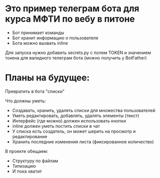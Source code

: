 # Это пример телеграм бота для курса МФТИ по вебу в питоне

- Бот принимает команды
- Бот хранит информацию о пользователе
- Бота можно вызвать inline

Для запуска нужно добавить secrets.py с полем TOKEN и значением токена для валидного телеграм бота (можно получить у BotFather)

# Планы на будущее:

Превратить в бота "списки"

Что должны уметь:

- Создавать, хранить, удалять списки для множества пользователей
- Уметь редактировать, добавлять, удалять элементы (текст)
- Интерфейс (где можно) должен использовать кнопки
- inline должен уметь постить списки в чат
- У списка есть создатель, он может шерить на просмотр и редактирование
- Хранить последние изменения листа (фиксированное количество)

В проекте обещаем:

- Структуру по файлам
- Типизацию
- И пока хватит